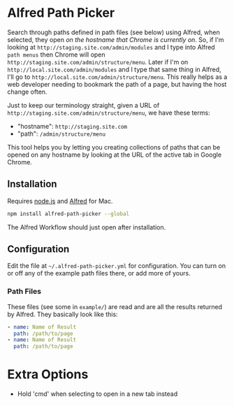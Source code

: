 # Alfred Path Picker

Search through paths defined in path files (see below) using Alfred, when selected, they open *on the hostname that Chrome is currently on*. So, if I'm looking at `http://staging.site.com/admin/modules` and I type into Alfred `path menus` then Chrome will open `http://staging.site.com/admin/structure/menu`. Later if I'm on `http://local.site.com/admin/modules` and I type that same thing in Alfred, I'll go to `http://local.site.com/admin/structure/menu`. This really helps as a web developer needing to bookmark the path of a page, but having the host change often.
 
Just to keep our terminology straight, given a URL of `http://staging.site.com/admin/structure/menu`, we have these terms:

- "hostname": `http://staging.site.com`
- "path": `/admin/structure/menu`

This tool helps you by letting you creating collections of paths that can be opened on any hostname by looking at the URL of the active tab in Google Chrome. 

## Installation

Requires [node.js](http://nodejs.org) and [Alfred](http://alfredapp.com) for Mac.

```bash
npm install alfred-path-picker --global
```

The Alfred Workflow should just open after installation.

## Configuration

Edit the file at `~/.alfred-path-picker.yml` for configuration. You can turn on or off any of the example path files there, or add more of yours. 

### Path Files

These files (see some in `example/`) are read and are all the results returned by Alfred. They basically look like this:

```yml
- name: Name of Result
  path: /path/to/page
- name: Name of Result
  path: /path/to/page
```

# Extra Options

- Hold 'cmd' when selecting to open in a new tab instead